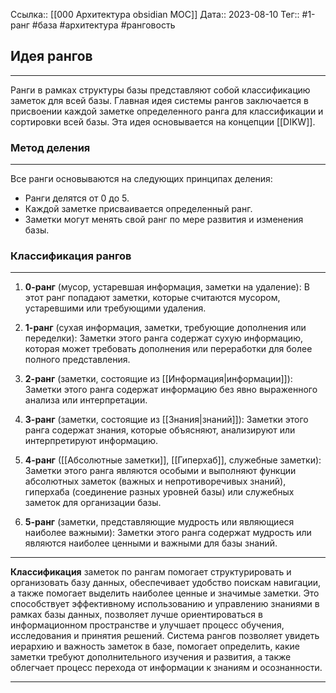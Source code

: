 Ссылка:: [[000 Архитектура obsidian MOC]]
Дата:: 2023-08-10
Тег:: #1-ранг #база #архитектура #ранговость

## Идея рангов
---
Ранги в рамках структуры базы представляют собой классификацию заметок для всей базы. Главная идея системы рангов заключается в присвоении каждой заметке определенного ранга для классификации и сортировки всей базы. Эта идея основывается на концепции [[DIKW]].

### Метод деления

---

Все ранги основываются на следующих принципах деления:

- Ранги делятся от 0 до 5.
- Каждой заметке присваивается определенный ранг.
- Заметки могут менять свой ранг по мере развития и изменения базы.

### Классификация рангов

---

1. **0-ранг** (мусор, устаревшая информация, заметки на удаление): В этот ранг попадают заметки, которые считаются мусором, устаревшими или требующими удаления.
    
2. **1-ранг** (сухая информация, заметки, требующие дополнения или переделки): Заметки этого ранга содержат сухую информацию, которая может требовать дополнения или переработки для более полного представления.
    
3. **2-ранг** (заметки, состоящие из [[Информация|информации]]): Заметки этого ранга содержат информацию без явно выраженного анализа или интерпретации.
    
4. **3-ранг** (заметки, состоящие из [[Знания|знаний]]): Заметки этого ранга содержат знания, которые объясняют, анализируют или интерпретируют информацию.
    
5. **4-ранг** ([[Абсолютные заметки]], [[Гиперхаб]], служебные заметки): Заметки этого ранга являются особыми и выполняют функции абсолютных заметок (важных и непротиворечивых знаний), гиперхаба (соединение разных уровней базы) или служебных заметок для организации базы.
    
6. **5-ранг** (заметки, представляющие мудрость или являющиеся наиболее важными): Заметки этого ранга содержат мудрость или являются наиболее ценными и важными для базы знаний.
    

---
**Классификация** заметок по рангам помогает структурировать и организовать базу данных, обеспечивает удобство поискам навигации, а также помогает выделить наиболее ценные и значимые заметки. Это способствует эффективному использованию и управлению знаниями в рамках базы данных, позволяет лучше ориентироваться в информационном пространстве и улучшает процесс обучения, исследования и принятия решений. Система рангов позволяет увидеть иерархию и важность заметок в базе, помогает определить, какие заметки требуют дополнительного изучения и развития, а также облегчает процесс перехода от информации к знаниям и осознанности.

---